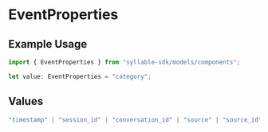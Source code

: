 # EventProperties

## Example Usage

```typescript
import { EventProperties } from "syllable-sdk/models/components";

let value: EventProperties = "category";
```

## Values

```typescript
"timestamp" | "session_id" | "conversation_id" | "source" | "source_id" | "category" | "type" | "user_id" | "description" | "attributes"
```